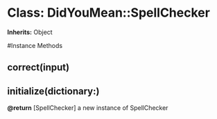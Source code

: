# Class: DidYouMean::SpellChecker
**Inherits:** Object
    




#Instance Methods
## correct(input) [](#method-i-correct)

## initialize(dictionary:) [](#method-i-initialize)

**@return** [SpellChecker] a new instance of SpellChecker

